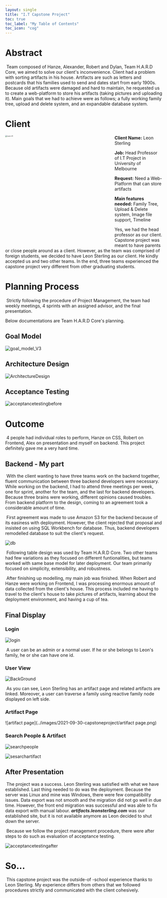 ```yaml
---
layout: single
title: "I.T Capstone Project"
toc: true
toc_label: "My Table of Contents"
toc_icon: "cog"
---
```


# Abstract

​	Team composed of Hanze, Alexander, Robert and Dylan, Team H.A.R.D Core, we aimed to solve our client's inconvenience. Client had a problem with sorting artifacts in his house. Artifacts are such as letters and postcards that his families used to send and dates start from  early 1900s. Because old artifacts were damaged and hard to maintain, he requested us to create a web-platform to store his artifacts (taking pictures and uploading it). Main goals that we had to achieve were as follows; a fully working family tree, upload and delete system, and an expandable database system.

# Client

<img src="../images/2021-09-30-capstoneproject/Leon-01.png" align="left" width="1000px" alt="Leon-01" style="zoom: 35%;" />**Client Name:** Leon Sterling

**Job:** Head Professor of I.T Project in University of Melbourne

**Request:** Need a Web-Platform that can store artifacts

**Main features needed:** Family Tree, Upload & Delete system, Image file support, Timeline

Yes, we had the head professor as our client. Capstone project was meant to have parents or close people around as a client. However, as the team was comprised of foreign students, we decided to have Leon Sterling as our client. He kindly accepted us and two other teams. In the end, three teams experienced the  capstone project very different from other graduating students. 







# Planning Process

​	Strictly following the procedure of Project Management, the team had weekly meetings, 4 sprints with an assigned advisor, and the final presentation. 

Below documentations are Team H.A.R.D Core's planning.

## Goal Model

![goal_model_V3](../images/2021-09-30-capstoneproject/goal_model_V3.png)

## Architecture Design

![ArchitectureDesign](../images/2021-09-30-capstoneproject/ArchitectureDesign.PNG)

## Acceptance Testing

![acceptancetestingbefore](../images/2021-09-30-capstoneproject/acceptancetestingbefore.PNG)



# Outcome

​	4 people had individual roles to perform, Hanze on CSS, Robert on Frontend, Alex on presentation and myself on backend. This project definitely gave me a very hard time.

## Backend - My part

​	With the client wanting to have three teams work on the backend together, fluent communication between three backend developers were necessary. While working on the backend, I had to attend three meetings per week, one for sprint, another for the team, and the last for backend developers. Because three brains were working, different opinions caused troubles. From backend platform to the design, coming to an agreement took a considerable amount of time. 

​	First agreement was made to use Amazon S3 for the backend because of its easiness with deployment. However, the client rejected that proposal and insisted on using SQL Workbench for database. Thus, backend developers remodelled database to suit the client's request. 

<img src="../images/2021-09-30-capstoneproject/db.png" alt="db"  />

​	Following table design was used by Team H.A.R.D Core. Two other teams had few variations as they focused on different funtionalities, but teams worked with same base model for later deployment. Our team primarily focused on simplicity, extensibility, and robustness. 

​	After finishing up modelling, my main job was finished. When Robert and Hanze were working on Frontend, I was processing enormous amount of data collected from the client's house. This process included me having to travel to the client's house to take pictures of artifacts, learning about the deployment environment, and having a cup of tea. 

## Final Display

### Login

![login](../images/2021-09-30-capstoneproject/login.PNG)

​	A user can be an admin or a normal user. If he or she belongs to Leon's family, he or she can have one id.

### User View

![BackGround](../images/2021-09-30-capstoneproject/BackGround.png)

​	As you can see, Leon Sterling has an artifact page and related artifacts are linked. Moreover, a user can traverse a family using reactive family node displayed on left side.

### Artifact Page

![artifact page](../images/2021-09-30-capstoneproject/artifact page.png)

### Search People & Artifact

![searchpeople](../images/2021-09-30-capstoneproject/searchpeople.png)

![sesarchartifact](../images/2021-09-30-capstoneproject/sesarchartifact.png)

## After Presentation

​	The project was a success. Leon Sterling was satisfied with what we have established. Last thing needed to do was the deployment. Because the server was Linux and mine was Windows, there were few compatibility issues. Data export was not smooth and the migration did not go well in due time. However, the front end migration was successful and was able to fix data export with manual labour. ***artifacts.leonsterling.com*** was our established site, but it is not available anymore as Leon decided to shut down the server. 

​	Because we follow the project management procedure, there were after steps to do such as evaluation of acceptance testing.

![acceptancetestingafter](../images/2021-09-30-capstoneproject/acceptancetestingafter.PNG)

# So...

​	This capstone project was the outside-of -school experience thanks to Leon Sterling. My experience differs from others that we followed procedures strictly and communicated with the client cohesively.